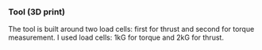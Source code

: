 ### Tool (3D print)

The tool is built around two load cells: first for thrust and second for torque measurement. 
I used load cells: 1kG for torque and 2kG for thrust.
